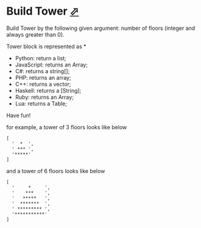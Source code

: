 # Build Tower [⬀](https://www.codewars.com/kata/build-tower/)
Build Tower by the following given argument:
number of floors (integer and always greater than 0).

Tower block is represented as *

- Python: return a list;
- JavaScript: returns an Array;
- C#: returns a string[];
- PHP: returns an array;
- C++: returns a vector<string>;
- Haskell: returns a [String];
- Ruby: returns an Array;
- Lua: returns a Table;

Have fun!

for example, a tower of 3 floors looks like below

```
[
  '  *  ', 
  ' *** ', 
  '*****'
]
```

and a tower of 6 floors looks like below

```
[
  '     *     ', 
  '    ***    ', 
  '   *****   ', 
  '  *******  ', 
  ' ********* ', 
  '***********'
]
```
